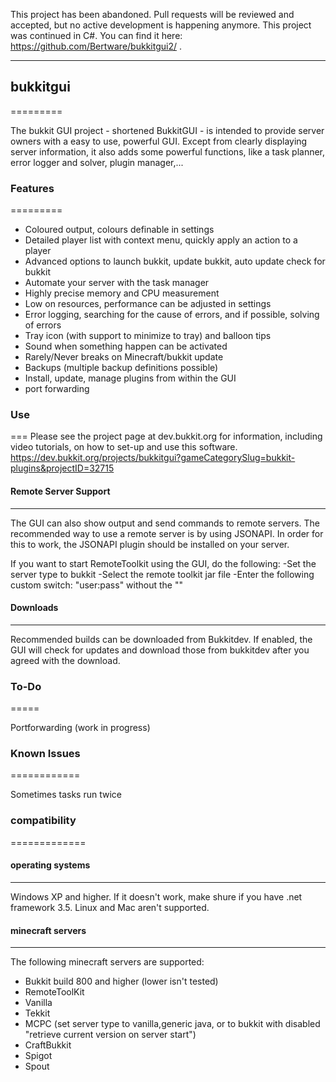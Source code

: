 This project has been abandoned. Pull requests will be reviewed and accepted, but no active development is happening anymore.
This project was continued in C#. You can find it here: https://github.com/Bertware/bukkitgui2/ .

---------

## bukkitgui
=========

The bukkit GUI project - shortened BukkitGUI - is intended to provide server owners with a easy to use, powerful GUI. Except from clearly displaying server information, it also adds some powerful functions, like a task planner, error logger and solver, plugin manager,...

### Features
=========

* Coloured output, colours definable in settings
* Detailed player list with context menu, quickly apply an action to a player
* Advanced options to launch bukkit, update bukkit, auto update check for bukkit
* Automate your server with the task manager
* Highly precise memory and CPU measurement
* Low on resources, performance can be adjusted in settings
* Error logging, searching for the cause of errors, and if possible, solving of errors
* Tray icon (with support to minimize to tray) and balloon tips
* Sound when something happen can be activated
* Rarely/Never breaks on Minecraft/bukkit update
* Backups (multiple backup definitions possible)
* Install, update, manage plugins from within the GUI 
* port forwarding

### Use
===
Please see the project page at dev.bukkit.org for information, including video tutorials, on how to set-up and use this software.
https://dev.bukkit.org/projects/bukkitgui?gameCategorySlug=bukkit-plugins&projectID=32715

#### Remote Server Support
---------------------
  
The GUI can also show output and send commands to remote servers. The recommended way to use a remote server is by using JSONAPI. In order for this to work, the JSONAPI plugin should be installed on your server.
    
If you want to start RemoteToolkit using the GUI, do the following: -Set the server type to bukkit -Select the remote toolkit jar file -Enter the following custom switch: "user:pass" without the ""

#### Downloads
--------	
  
Recommended builds can be downloaded from Bukkitdev. If enabled, the GUI will check for updates and download those from bukkitdev after you agreed with the download.
  
### To-Do
=====

Portforwarding (work in progress) 

### Known Issues
============

Sometimes tasks run twice 

### compatibility
=============
#### operating systems
------------------
Windows XP and higher. If it doesn't work, make shure if you have .net framework 3.5.
Linux and Mac aren't supported.

#### minecraft servers
-----------------
The following minecraft servers are supported:

* Bukkit build 800 and higher (lower isn't tested)
* RemoteToolKit
* Vanilla
* Tekkit
* MCPC (set server type to vanilla,generic java, or to bukkit with disabled "retrieve current version on server start")
* CraftBukkit
* Spigot
* Spout 
